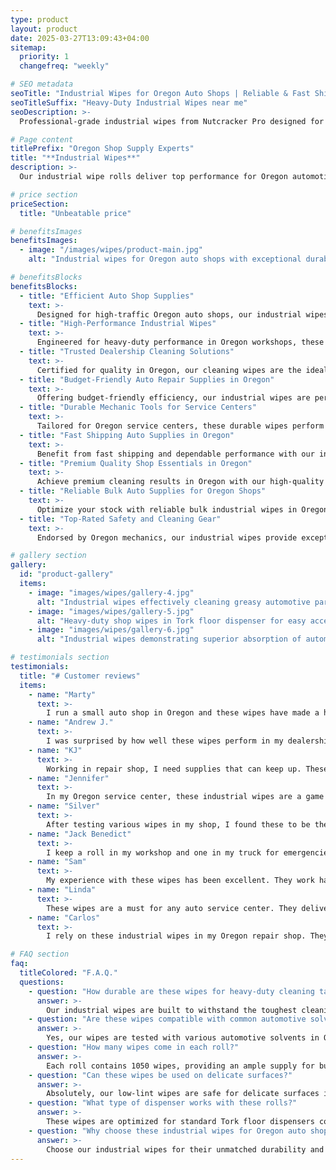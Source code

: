 ```yaml
---
type: product
layout: product
date: 2025-03-27T13:09:43+04:00
sitemap:
  priority: 1
  changefreq: "weekly"

# SEO metadata
seoTitle: "Industrial Wipes for Oregon Auto Shops | Reliable & Fast Shipping"
seoTitleSuffix: "Heavy-Duty Industrial Wipes near me"
seoDescription: >-
  Professional-grade industrial wipes from Nutcracker Pro designed for Oregon auto shops, dealerships, and service centers. 1050 heavy-duty wipes per roll offer durability, fast shipping, and cost-effective supply, making them ideal for local automotive needs.

# Page content
titlePrefix: "Oregon Shop Supply Experts"
title: "**Industrial Wipes**"
description: >-
  Our industrial wipe rolls deliver top performance for Oregon automotive professionals. With 1050 durable wipes per roll, they offer reliable cleaning, fast shipping, and cost savings for dealerships, repair shops, and service centers.

# price section
priceSection:
  title: "Unbeatable price"

# benefitsImages
benefitsImages:
  - image: "/images/wipes/product-main.jpg"
    alt: "Industrial wipes for Oregon auto shops with exceptional durability"

# benefitsBlocks
benefitsBlocks:
  - title: "Efficient Auto Shop Supplies"
    text: >-
      Designed for high-traffic Oregon auto shops, our industrial wipes effectively remove oil, grease, and fluids from surfaces. They offer lasting durability, reduced waste, and swift delivery to boost operations in local service centers.
  - title: "High-Performance Industrial Wipes"
    text: >-
      Engineered for heavy-duty performance in Oregon workshops, these wipes deliver outstanding absorption and strength. They tackle spills and grime efficiently, ensuring safety and cost savings for every auto repair facility.
  - title: "Trusted Dealership Cleaning Solutions"
    text: >-
      Certified for quality in Oregon, our cleaning wipes are the ideal solution for dealerships. They provide robust performance on automotive parts, ensuring a spotless finish while reducing downtime in busy Oregon service centers.
  - title: "Budget-Friendly Auto Repair Supplies in Oregon"
    text: >-
      Offering budget-friendly efficiency, our industrial wipes are perfect for Oregon repair shops. They lower cleaning costs while delivering strong absorbency and reliability, making them a smart, cost-saving choice.
  - title: "Durable Mechanic Tools for Service Centers"
    text: >-
      Tailored for Oregon service centers, these durable wipes perform reliably under heavy-duty conditions. They efficiently clean stubborn oil and grease, ensuring safety and consistent performance throughout the workday.
  - title: "Fast Shipping Auto Supplies in Oregon"
    text: >-
      Benefit from fast shipping and dependable performance with our industrial wipes. Designed for Oregon auto shops, they ensure quick delivery and efficient cleaning, helping maintain a smooth workflow in busy service centers.
  - title: "Premium Quality Shop Essentials in Oregon"
    text: >-
      Achieve premium cleaning results in Oregon with our high-quality industrial wipes. Ideal for auto shops and service centers, they combine lasting durability with superior absorption for a pristine finish every time.
  - title: "Reliable Bulk Auto Supplies for Oregon Shops"
    text: >-
      Optimize your stock with reliable bulk industrial wipes in Oregon. They deliver consistent cleaning performance, reduce waste, and ensure you always have dependable supplies on hand for your workshop needs.
  - title: "Top-Rated Safety and Cleaning Gear"
    text: >-
      Endorsed by Oregon mechanics, our industrial wipes provide exceptional performance against tough spills. Enjoy lasting durability, efficient dispensing, and a reliable clean that meets the high standards of local shops.

# gallery section
gallery:
  id: "product-gallery"
  items:
    - image: "images/wipes/gallery-4.jpg"
      alt: "Industrial wipes effectively cleaning greasy automotive parts in Oregon"
    - image: "images/wipes/gallery-5.jpg"
      alt: "Heavy-duty shop wipes in Tork floor dispenser for easy access in Oregon"
    - image: "images/wipes/gallery-6.jpg"
      alt: "Industrial wipes demonstrating superior absorption of automotive fluids in Oregon"

# testimonials section
testimonials:
  title: "# Customer reviews"
  items:
    - name: "Marty"
      text: >-
        I run a small auto shop in Oregon and these wipes have made a huge difference. They clean up oil and grease quickly, last long, and arrive fast. A solid pick for any mechanic seeking reliable supplies near me.
    - name: "Andrew J."
      text: >-
        I was surprised by how well these wipes perform in my dealership. They are durable and effective at cleaning tough stains without leaving lint. Great quality and value for the price.
    - name: "KJ"
      text: >-
        Working in repair shop, I need supplies that can keep up. These wipes handle spills effortlessly and improve our workflow. Their reliable performance saves time and money every day.
    - name: "Jennifer"
      text: >-
        In my Oregon service center, these industrial wipes are a game changer. They clean surfaces quickly, reduce waste, and work perfectly with our dispenser. I appreciate the steady supply and cost savings.
    - name: "Silver"
      text: >-
        After testing various wipes in my shop, I found these to be the best. They remove grease efficiently and last through heavy use. Fast delivery and low cost make them an essential part of my supplies.
    - name: "Jack Benedict"
      text: >-
        I keep a roll in my workshop and one in my truck for emergencies. These wipes never fail to clean up spills effectively. Simple, reliable, and always available when I need them most.
    - name: "Sam"
      text: >-
        My experience with these wipes has been excellent. They work hard on stubborn grease and oil spills. The quality and quick shipping ensure my auto shop stays neat and efficient.
    - name: "Linda"
      text: >-
        These wipes are a must for any auto service center. They deliver a clean finish on surfaces and tools. Easy to use, very durable, and cost-effective, they have become a staple in our daily routine.
    - name: "Carlos"
      text: >-
        I rely on these industrial wipes in my Oregon repair shop. They tackle tough messes and last through heavy use. Great quality, quick delivery, and excellent performance at a fair price.

# FAQ section
faq:
  titleColored: "F.A.Q."
  questions:
    - question: "How durable are these wipes for heavy-duty cleaning tasks?"
      answer: >-
        Our industrial wipes are built to withstand the toughest cleaning jobs in Oregon auto shops. Engineered for high durability, they resist tearing even in continuous use. Oregon dealerships and service centers trust them for reliable oil removal and consistent performance.
    - question: "Are these wipes compatible with common automotive solvents?"
      answer: >-
        Yes, our wipes are tested with various automotive solvents in Oregon. They work effectively with degreasers and brake cleaners, ensuring safe cleaning in Oregon repair shops and dealerships. Their performance remains stable under diverse chemical agents.
    - question: "How many wipes come in each roll?"
      answer: >-
        Each roll contains 1050 wipes, providing an ample supply for busy Oregon auto shops and service centers. This generous count ensures that Oregon dealerships and repair centers always have enough wipes to manage oil, grease, and spills efficiently.
    - question: "Can these wipes be used on delicate surfaces?"
      answer: >-
        Absolutely, our low-lint wipes are safe for delicate surfaces in Oregon. They gently clean sensitive areas without leaving fibers or residue, making them ideal for Oregon automotive glass, interiors, and precision components in high-end service centers.
    - question: "What type of dispenser works with these rolls?"
      answer: >-
        These wipes are optimized for standard Tork floor dispensers commonly used in Oregon auto shops and service centers. The controlled tear-off feature minimizes waste and ensures a steady supply, which is especially beneficial in busy Oregon repair centers.
    - question: "Why choose these industrial wipes for Oregon auto shops?"
      answer: >-
        Choose our industrial wipes for their unmatched durability and efficiency in Oregon. They deliver rapid absorption, lasting performance, and cost savings for Oregon repair facilities and dealerships. Fast shipping and quality assurance make them the top choice in Oregon.
---
```


